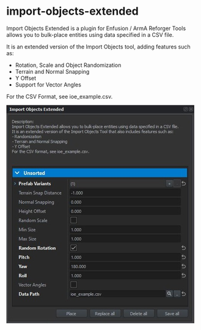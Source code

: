 # import-objects-extended
Import Objects Extended is a plugin for Enfusion / ArmA Reforger Tools allows you to bulk-place entities using data specified in a CSV file.

It is an extended version of the Import Objects tool, adding features such as:
- Rotation, Scale and Object Randomization
- Terrain and Normal Snapping
- Y Offset
- Support for Vector Angles

For the CSV Format, see ioe_example.csv.


![Screenshot](IOE.JPG)
